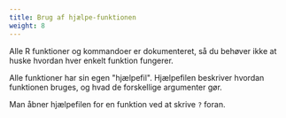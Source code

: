 ```yaml
---
title: Brug af hjælpe-funktionen
weight: 8
---
```

Alle R funktioner og kommandoer er dokumenteret, så du behøver ikke at huske hvordan hver enkelt funktion fungerer.

Alle funktioner har sin egen "hjælpefil". Hjælpefilen beskriver hvordan funktionen bruges, og hvad de forskellige argumenter gør.

Man åbner hjælpefilen for en funktion ved at skrive `?` foran.